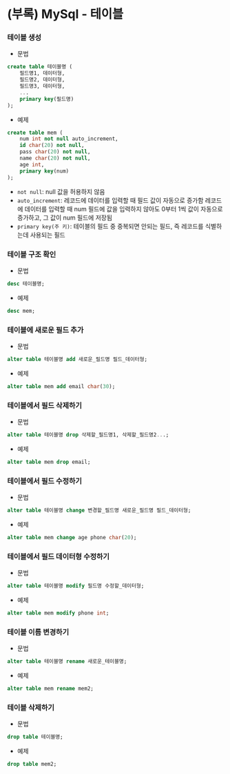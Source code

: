 # (부록) MySql - 테이블

### 테이블 생성

- 문법

```sql
create table 테이블명 (
	필드명1, 데이터형,
	필드명2, 데이터형,
	필드명3, 데이터형,
	...
	primary key(필드명)
);
```

- 예제

```sql
create table mem (
	num int not null auto_increment,
	id char(20) not null,
	pass char(20) not null,
	name char(20) not null,
	age int,
	primary key(num)
);
```

- `not null`: null 값을 허용하지 않음
- `auto_increment`: 레코드에 데이터를 입력할 때 필드 값이 자동으로 증가함
레코드에 데이터를 입력할 때 num 필드에 값을 입력하지 않아도 0부터 1씩 값이 자동으로 증가하고, 그 값이 num 필드에 저장됨
- `primary key(주 키)`: 테이블의 필드 중 중복되면 안되는 필드, 즉 레코드를 식별하는데 사용되는 필드

### 테이블 구조 확인

- 문법

```sql
desc 테이블명;
```

- 예제

```sql
desc mem;
```

### 테이블에 새로운 필드 추가

- 문법

```sql
alter table 테이블명 add 새로운_필드명 필드_데이터형;
```

- 예제

```sql
alter table mem add email char(30);
```

### 테이블에서 필드 삭제하기

- 문법

```sql
alter table 테이블명 drop 삭제할_필드명1, 삭제할_필드명2...;
```

- 예제

```sql
alter table mem drop email;
```

### 테이블에서 필드 수정하기

- 문법

```sql
alter table 테이블명 change 변경할_필드명 새로운_필드명 필드_데이터형;
```

- 예제

```sql
alter table mem change age phone char(20);
```

### 테이블에서 필드 데이터형 수정하기

- 문법

```sql
alter table 테이블명 modify 필드명 수정할_데이터형;
```

- 예제

```sql
alter table mem modify phone int;
```

### 테이블 이름 변경하기

- 문법

```sql
alter table 테이블명 rename 새로운_테이블명;
```

- 예제

```sql
alter table mem rename mem2;
```

### 테이블 삭제하기

- 문법

```sql
drop table 테이블명;
```

- 예제

```sql
drop table mem2;
```
